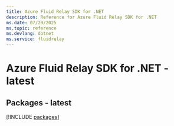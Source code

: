 ```yaml
---
title: Azure Fluid Relay SDK for .NET
description: Reference for Azure Fluid Relay SDK for .NET
ms.date: 07/29/2025
ms.topic: reference
ms.devlang: dotnet
ms.service: fluidrelay
---
```

# Azure Fluid Relay SDK for .NET - latest
## Packages - latest
[!INCLUDE [packages](fluid-relay-index.md)]